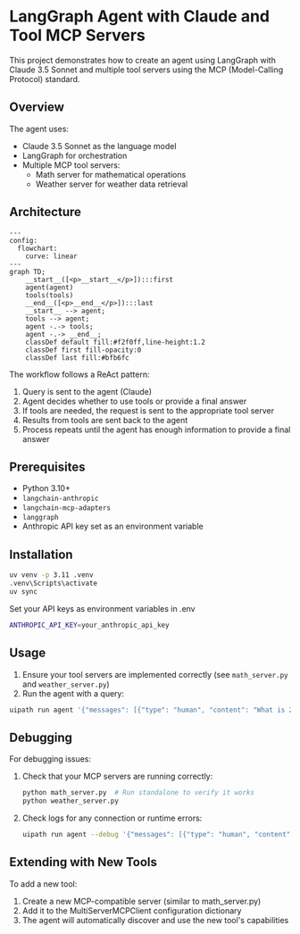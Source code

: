 # LangGraph Agent with Claude and Tool MCP Servers

This project demonstrates how to create an agent using LangGraph with Claude 3.5 Sonnet and multiple tool servers using the MCP (Model-Calling Protocol) standard.

## Overview

The agent uses:
- Claude 3.5 Sonnet as the language model
- LangGraph for orchestration
- Multiple MCP tool servers:
  - Math server for mathematical operations
  - Weather server for weather data retrieval

## Architecture

```mermaid
---
config:
  flowchart:
    curve: linear
---
graph TD;
	__start__([<p>__start__</p>]):::first
	agent(agent)
	tools(tools)
	__end__([<p>__end__</p>]):::last
	__start__ --> agent;
	tools --> agent;
	agent -.-> tools;
	agent -.-> __end__;
	classDef default fill:#f2f0ff,line-height:1.2
	classDef first fill-opacity:0
	classDef last fill:#bfb6fc
```

The workflow follows a ReAct pattern:
1. Query is sent to the agent (Claude)
2. Agent decides whether to use tools or provide a final answer
3. If tools are needed, the request is sent to the appropriate tool server
4. Results from tools are sent back to the agent
5. Process repeats until the agent has enough information to provide a final answer

## Prerequisites

- Python 3.10+
- `langchain-anthropic`
- `langchain-mcp-adapters`
- `langgraph`
- Anthropic API key set as an environment variable

## Installation

```bash
uv venv -p 3.11 .venv
.venv\Scripts\activate
uv sync
```

Set your API keys as environment variables in .env

```bash
ANTHROPIC_API_KEY=your_anthropic_api_key
```

## Usage

1. Ensure your tool servers are implemented correctly (see `math_server.py` and `weather_server.py`)
2. Run the agent with a query:

```bash
uipath run agent '{"messages": [{"type": "human", "content": "What is 2+2"}]}'
```

## Debugging

For debugging issues:

1. Check that your MCP servers are running correctly:
   ```bash
   python math_server.py  # Run standalone to verify it works
   python weather_server.py
   ```

2. Check logs for any connection or runtime errors:
   ```bash
   uipath run agent --debug '{"messages": [{"type": "human", "content": "What is 2+2"}]}'
   ```

## Extending with New Tools

To add a new tool:

1. Create a new MCP-compatible server (similar to math_server.py)
2. Add it to the MultiServerMCPClient configuration dictionary
3. The agent will automatically discover and use the new tool's capabilities

